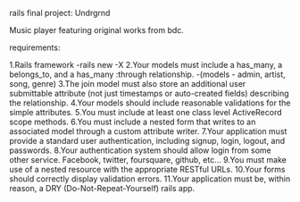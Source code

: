 rails final project: Undrgrnd

Music player featuring original works from bdc.

requirements:

1.Rails framework
 -rails new -X
2.Your models must include a has_many, a belongs_to, and a has_many :through relationship.
 -(models - admin, artist, song, genre) 
3.The join model must also store an additional user submittable attribute (not just timestamps or auto-created fields) describing the relationship.
4.Your models should include reasonable validations for the simple attributes.
5.You must include at least one class level ActiveRecord scope methods.
6.You must include a nested form that writes to an associated model through a custom attribute writer.
7.Your application must provide a standard user authentication, including signup, login, logout, and passwords.
8.Your authentication system should allow login from some other service. Facebook, twitter, foursquare, github, etc...
9.You must make use of a nested resource with the appropriate RESTful URLs.
10.Your forms should correctly display validation errors.
11.Your application must be, within reason, a DRY (Do-Not-Repeat-Yourself) rails app.

